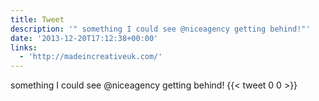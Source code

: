```yaml
---
title: Tweet
description: '" something I could see @niceagency getting behind!"'
date: '2013-12-20T17:12:38+00:00'
links:
  - 'http://madeincreativeuk.com/'
---
```

 something I could see @niceagency getting behind!
      {{< tweet 0 0 >}}
    

